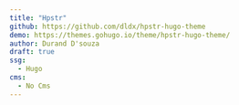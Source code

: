 ```yaml
---
title: "Hpstr"
github: https://github.com/dldx/hpstr-hugo-theme
demo: https://themes.gohugo.io/theme/hpstr-hugo-theme/
author: Durand D'souza
draft: true
ssg:
  - Hugo
cms:
  - No Cms
---
```

